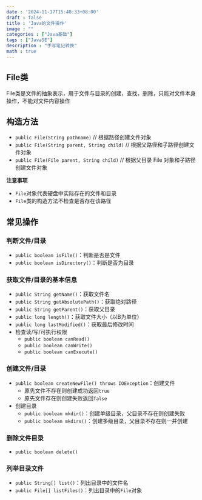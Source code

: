 ```yaml
---
date : '2024-11-17T15:48:33+08:00'
draft : false
title : 'Java的文件操作'
image : ""
categories : ["Java基础"]
tags : ["JavaSE"]
description : "手写笔记转换"
math : true
---
```


## File类

File类是文件的抽象表示，用于文件与目录的创建，查找，删除，只能对文件本身操作，不能对文件内容操作

## 构造方法

- `public File(String pathname)`  // 根据路径创建文件对象 
- `public File(String parent, String child)`  // 根据父路径和子路径创建文件对象 
- `public File(File parent, String child)`  // 根据父目录 File 对象和子路径创建文件对象

**注意事项**

- `File`对象代表硬盘中实际存在的文件和目录
- `File`类的构造方法不检查是否存在该路径

## 常见操作

### 判断文件/目录

- `public boolean isFile()`：判断是否是文件
- `public boolean isDirectory()`：判断是否为目录

### 获取文件/目录的基本信息

- `public String getName()`：获取文件名
- `public String getAbsolutePath()`：获取绝对路径
- `public String getParent()`：获取父目录
- `public long length()`：获取文件大小（以B为单位）
- `public long lastModified()`：获取最后修改时间
- 检查读/写/可执行权限
  - `public boolean canRead()`
  - `public boolean canWrite()`
  - `public boolean canExecute()`

### 创建文件/目录

- `public boolean createNewFile() throws IOException`：创建文件
  - 原先文件不存在则创建成功返回`true`
  - 原先文件存在则创建失败返回`false`
- 创建目录
  - `public boolean mkdir()`：创建单级目录，父目录不存在则创建失败
  - `public boolean mkdirs()`：创建多级目录，父目录不存在则一并创建

### 删除文件目录

- `public boolean delete()`

### 列举目录文件

- `public String[] list()`：列出目录中的文件名
- `public File[] listFiles()`：列出目录中的`File`对象
